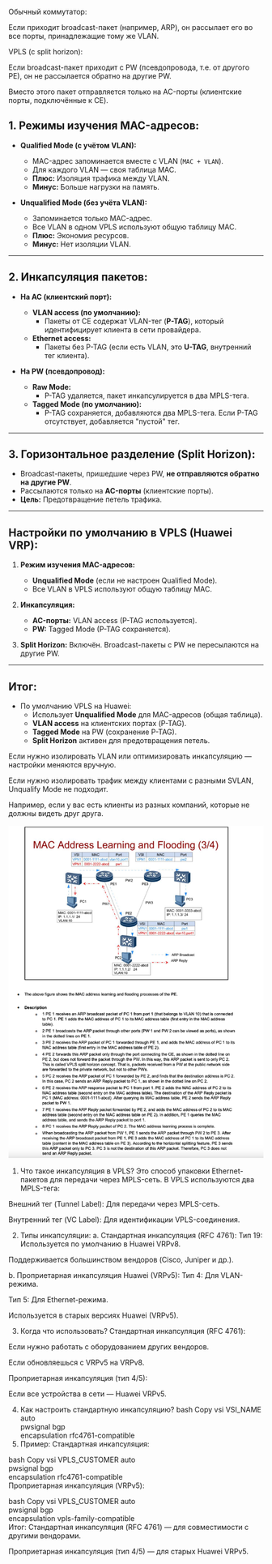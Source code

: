 Обычный коммутатор:

Если приходит broadcast-пакет (например, ARP), он рассылает его во все порты, принадлежащие тому же VLAN.

VPLS (с split horizon):

Если broadcast-пакет приходит с PW (псевдопровода, т.е. от другого PE), он не рассылается обратно на другие PW.

Вместо этого пакет отправляется только на AC-порты (клиентские порты, подключённые к CE).


## 1. Режимы изучения MAC-адресов:
- **Qualified Mode (с учётом VLAN):**
  - MAC-адрес запоминается вместе с VLAN (`MAC + VLAN`).
  - Для каждого VLAN — своя таблица MAC.
  - **Плюс:** Изоляция трафика между VLAN.
  - **Минус:** Больше нагрузки на память.

- **Unqualified Mode (без учёта VLAN):**
  - Запоминается только MAC-адрес.
  - Все VLAN в одном VPLS используют общую таблицу MAC.
  - **Плюс:** Экономия ресурсов.
  - **Минус:** Нет изоляции VLAN.

---

## 2. Инкапсуляция пакетов:
- **На AC (клиентский порт):**
  - **VLAN access (по умолчанию):**
    - Пакеты от CE содержат VLAN-тег (**P-TAG**), который идентифицирует клиента в сети провайдера.
  - **Ethernet access:**
    - Пакеты без P-TAG (если есть VLAN, это **U-TAG**, внутренний тег клиента).

- **На PW (псевдопровод):**
  - **Raw Mode:**
    - P-TAG удаляется, пакет инкапсулируется в два MPLS-тега.
  - **Tagged Mode (по умолчанию):**
    - P-TAG сохраняется, добавляются два MPLS-тега. Если P-TAG отсутствует, добавляется "пустой" тег.

---

## 3. Горизонтальное разделение (Split Horizon):
- Broadcast-пакеты, пришедшие через PW, **не отправляются обратно на другие PW**.
- Рассылаются только на **AC-порты** (клиентские порты).
- **Цель:** Предотвращение петель трафика.

---

## Настройки по умолчанию в VPLS (Huawei VRP):
1. **Режим изучения MAC-адресов:**
   - **Unqualified Mode** (если не настроен Qualified Mode).
   - Все VLAN в VPLS используют общую таблицу MAC.

2. **Инкапсуляция:**
   - **AC-порты:** VLAN access (P-TAG используется).
   - **PW:** Tagged Mode (P-TAG сохраняется).

3. **Split Horizon:** Включён. Broadcast-пакеты с PW не пересылаются на другие PW.

---

## Итог:
- По умолчанию VPLS на Huawei:
  - Использует **Unqualified Mode** для MAC-адресов (общая таблица).
  - **VLAN access** на клиентских портах (P-TAG).
  - **Tagged Mode** на PW (сохранение P-TAG).
  - **Split Horizon** активен для предотвращения петель.

Если нужно изолировать VLAN или оптимизировать инкапсуляцию — настройки меняются вручную.

Если нужно изолировать трафик между клиентами с разными SVLAN, Unqualify Mode не подходит.

Например, если у вас есть клиенты из разных компаний, которые не должны видеть друг друга.


![alt text](vpls-broadcast.png)



1. Что такое инкапсуляция в VPLS?
Это способ упаковки Ethernet-пакетов для передачи через MPLS-сеть. В VPLS используются два MPLS-тега:

Внешний тег (Tunnel Label): Для передачи через MPLS-сеть.

Внутренний тег (VC Label): Для идентификации VPLS-соединения.

2. Типы инкапсуляции:
a. Стандартная инкапсуляция (RFC 4761):
Тип 19: Используется по умолчанию в Huawei VRPv8.

Поддерживается большинством вендоров (Cisco, Juniper и др.).

b. Проприетарная инкапсуляция Huawei (VRPv5):
Тип 4: Для VLAN-режима.

Тип 5: Для Ethernet-режима.

Используется в старых версиях Huawei (VRPv5).

3. Когда что использовать?
Стандартная инкапсуляция (RFC 4761):

Если нужно работать с оборудованием других вендоров.

Если обновляешься с VRPv5 на VRPv8.

Проприетарная инкапсуляция (тип 4/5):

Если все устройства в сети — Huawei VRPv5.

4. Как настроить стандартную инкапсуляцию?
bash
Copy
vsi VSI_NAME auto  
  pwsignal bgp  
    encapsulation rfc4761-compatible  
5. Пример:
Стандартная инкапсуляция:

bash
Copy
vsi VPLS_CUSTOMER auto  
  pwsignal bgp  
    encapsulation rfc4761-compatible  
Проприетарная инкапсуляция (VRPv5):

bash
Copy
vsi VPLS_CUSTOMER auto  
  pwsignal bgp  
    encapsulation vpls-family-compatible  
Итог:
Стандартная инкапсуляция (RFC 4761) — для совместимости с другими вендорами.

Проприетарная инкапсуляция (тип 4/5) — для старых Huawei VRPv5.



